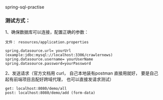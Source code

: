 spring-sql-practise


### 测试方式：
1、确保数据库可以连接，配置正确的参数：
```
文件： resources/application.properties

spring.datasource.url= yourUrl  (example:jdbc:mysql://localhost:3306/crawlernews)
spring.datasource.username= yourUserName
spring.datasource.password=yourPassword
```


2、发送请求（官方文档用 curl， 自己本地装有postman 直接用就好， 要是自己起有前端项目且配好跨域代理， 也可以直接发请求测试）  

```
get: localhost:8080/demo/all
post: localhost:8080/demo/add (form-data)
```

